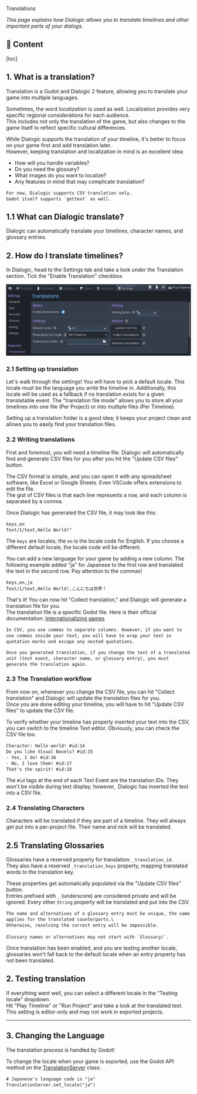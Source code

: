 <div class="header-banner pineapple">
     <div class="header-label pineapple">Translations</div>
</div>

*This page explains how Dialogic allows you to translate timelines and other important parts of your dialogs.*

## 📜 Content
[toc]

## 1. What is a translation?

Translation is a Godot and Dialogic 2 feature, allowing you to translate your game into multiple languages.

Sometimes, the word *localization* is used as well.
Localization provides very specific regional considerations for each audience.\
This includes not only the translation of the game, but also changes to the game itself to reflect specific cultural differences.

While Dialogic supports the translation of your timeline, it's better to focus on
your game first and add translation later.\
However, keeping translation and localization in mind is an excellent idea:

- How will you handle variables?
- Do you need the glossary?
- What images do you want to localize?
- Any features in mind that may complicate translation?

```admonish info
For now, Dialogic supports CSV translation only.
Godot itself supports `gettext` as well.
```

## 1.1 What can Dialogic translate?

Dialogic can automatically translate your timelines, character names, and glossary entries.

## 2. How do I translate timelines?

In Dialogic, head to the Settings tab and take a look under the Translation section. Tick the "Enable Translation" checkbox.

![translation_settings](media/translation/translation_settings.png)

### 2.1 Setting up translation

Let's walk through the settings! You will have to pick a default locale.
This locale must be the language you write the timeline in.
Additionally, this locale will be used as a fallback if no translation exists for a given translatable event.
The "translation file mode" allows you to store all your timelines into one file (Per Project) or into multiple files (Per Timeline).

Setting up a translation folder is a good idea; it keeps your project clean and allows you to easily find your translation files.

### 2.2 Writing translations

First and foremost, you will need a timeline file. Dialogic will automatically find and generate CSV files for you after you hit the "Update CSV files" button.

The CSV format is simple, and you can open it with any spreadsheet software, like Excel or Google Sheets. Even VSCode offers extensions to edit the file.\
The gist of CSV files is that each line represents a row, and each column is separated by a comma.

Once Dialogic has generated the CSV file, it may look like this:

```csv
keys,en
Text/1/text,Hello World!"
```

The `keys` are locales; the `en` is the locale code for English. If you choose a different default locale, the locale code will be different.

You can add a new language for your game by adding a new column. The following example added "ja" for Japanese to the first row and translated the text in the second row. Pay attention to the commas!

```csv
keys,en,ja
Text/1/text,Hello World!,こんにちは世界！
```

That's it! You can now hit "Collect translation," and Dialogic will generate a translation file for you.\
The translation file is a specific Godot file. Here is their official documentation: [Internationalizing games](https://docs.godotengine.org/en/stable/tutorials/i18n/internationalizing_games.html)

```admonish info
In CSV, you use commas to separate columns. However, if you want to use commas inside your text, you will have to wrap your text in quotation marks and escape any nested quotations.
```

```admonish warning
Once you generated translation, if you change the text of a translated unit (text event, character name, or glossary entry), you must generate the translation again.
```

### 2.3 The Translation workflow

From now on, whenever you change the CSV file, you can hit "Collect translation" and Dialogic will update the translation files for you.\
Once you are done editing your timeline, you will have to hit "Update CSV files" to update the CSV file.

To verify whether your timeline has properly inserted your text into the CSV, you can switch to the timeline Text editor. Obviously, you can check the CSV file too.

```dtl
Character: Hello world! #id:14
Do you like Visual Novels? #id:15
- Yes, I do! #id:16
- No, I love them! #id:17
That's the spirit! #id:18
```

The `#id` tags at the end of each Text Event are the translation IDs. They won't be visible during text display; however,  Dialogic has inserted the text into a CSV file.

### 2.4 Translating Characters

Characters will be translated if they are part of a timeline.
They will always get put into a per-project file. Their name and nick will be translated.

## 2.5 Translating Glossaries

Glossaries have a reserved property for translation: `_translation_id`. \
They also have a reserved `_translation_keys` property, mapping translated words to
the translation key.

These properties get automatically populated via the "Update CSV files" button.\
Entries prefixed with `_` (underscore) are considered private and will be ignored. Every other `String` property will be translated and put into the CSV.

```admonish warning
The name and alternatives of a glossary entry must be unique, the same applies for the translated counterparts.\
Otherwise, resolving the correct entry will be impossible.

Glossary names or alternatives may not start with `Glossary/`.
```

Once translation has been enabled, and you are testing another locale,
glossaries won't fall back to the default locale when an entry property has not been translated.

## 2. Testing translation

If everything went well, you can select a different locale in the "Testing locale" dropdown.\
Hit "Play Timeline" or "Run Project" and take a look at the translated text.\
This setting is editor-only and may not work in exported projects.

---

## 3. Changing the Language

The translation process is handled by Godot!

To change the locale when your game is exported, use the Godot API method on the [TranslationServer](https://docs.godotengine.org/en/stable/classes/class_translationserver.html#translationserver) class:

```gdscript
# Japanese's language code is "ja"
TranslationServer.set_locale("ja")
```